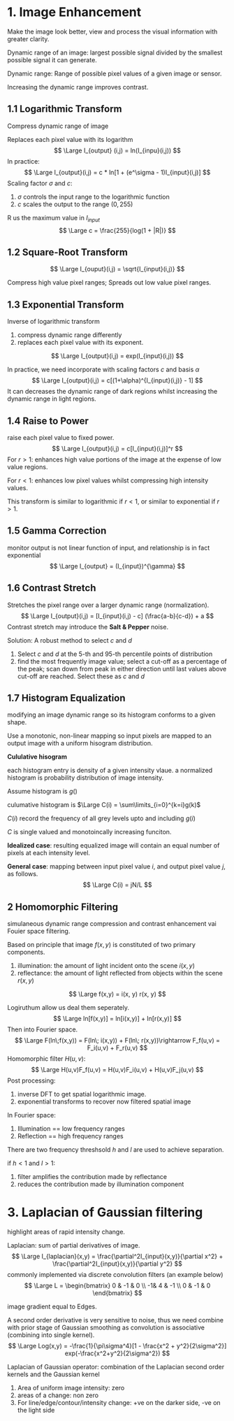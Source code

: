 # 1. Image Enhancement

Make the image look better, view and process the visual information with greater clarity.

Dynamic range of an image: largest possible signal divided by the smallest possible signal it can generate.

Dynamic range: Range of possible pixel values of a given image or sensor.

Increasing the dynamic range improves contrast.



## 1.1 Logarithmic Transform

Compress dynamic range of image

Replaces each pixel value with its logarithm
$$
\Large I_{output} (i,j) = ln(I_{inpu}(i,j))
$$
In practice:
$$
\Large I_{output}(i,j) = c * ln[1 + (e^\sigma - 1)I_{input}(i,j)]
$$
Scaling factor $\sigma$ and $c$:

1. $\sigma$ controls the input range to the logarithmic function
2. $c$ scales the output to the range $(0, 255)$

R us the maximum value in $I_{input}$
$$
\Large c = \frac{255}{log(1 + |R|)}
$$

## 1.2 Square-Root Transform

$$
\Large I_{ouput}(i,j) = \sqrt{I_{input}(i,j)}
$$

Compress high value pixel ranges; Spreads out low value pixel ranges.

## 1.3 Exponential Transform

Inverse of logarithmic transform

1. compress dynamic range differently
2. replaces each pixel value with its exponent.

$$
\Large I_{output}(i,j) = exp(I_{input}(i,j))
$$

In practice, we need incorporate with scaling factors $c$ and basis $\alpha$
$$
\Large I_{output}(i,j) = c[(1+\alpha)^{I_{input}(i,j)} - 1]
$$
It can decreases the dynamic range of dark regions whilst increasing the dynamic range in light regions.

## 1.4 Raise to Power

raise each pixel value to fixed power.
$$
\Large I_{output}(i,j) = c[I_{input}(i,j)]^r
$$
For $r > 1$: enhances high value portions of the image at the expense of low value regions.

For $r < 1$: enhances low pixel values whilst compressing high intensity values.

This transform is similar to logarithmic if $r < 1$, or similar to exponential if $r > 1$.



## 1.5 Gamma Correction

monitor output is not linear function of input, and relationship is in fact exponential
$$
\Large I_{output} = (I_{input})^{\gamma}
$$

## 1.6 Contrast Stretch

Stretches the pixel range over a larger dynamic range (normalization).
$$
\Large I_{output}(i,j) = [I_{input}(i,j) - c] (\frac{a-b}{c-d})  + a
$$
Contrast stretch may introduce the **Salt & Pepper** noise.

Solution: A robust method to select $c$ and $d$

1. Select $c$ and $d$ at the 5-th and 95-th percentile points of distribution
2. find the most frequently image value; select a cut-off as a percentage of the peak; scan down from peak in either direction until last values above cut-off are reached. Select these as $c$ and $d$

## 1.7 Histogram Equalization

modifying an image dynamic range so its histogram conforms to a given shape.

Use a monotonic, non-linear mapping so input pixels are mapped to an output image with a uniform hisogram distribution.



**Cululative hisogram**

each histogram entry is density of a given intensity vlaue. a normalized histogram is probability distribution of image intensity.

Assume histogram is  $g()$

culumative histogram is  $\Large C(i) = \sum\limits_{i=0}^{k=i}g(k)$

$C(i)$ record the frequency of all grey levels upto and including $g(i)$

$C$ is single valued and monotoincally increasing funciton. 

**Idealized case**: resulting equalized image will contain an equal number of pixels at each intensity level.

**General case**: mapping between input pixel value $i$, and output pixel value $j$, as follows.
$$
\Large C(i) = jN/L
$$

## 2 Homomorphic Filtering

simulaneous dynamic range compression and contrast enhancement vai Fouier space filtering.

Based on principle that image $f(x, y)$ is constituted of two primary components. 

1. illumination: the amount of light incident onto the scene $i(x, y)$
2. reflectance: the amount of light reflected from objects within the scene $r(x, y)$

$$
\Large f(x,y) = i(x, y) r(x, y)
$$

Logiruthum allow us deal them seperately.
$$
\Large ln[f(x,y)] = ln[i(x,y)] + ln[r(x,y)]
$$
Then into Fourier space.
$$
\Large F(ln\;f(x,y)) = F(ln\; i(x,y)) + F(ln\; r(x,y))\rightarrow F_f(u,v) = F_i(u,v) + F_r(u,v)
$$
Homomorphic filter $H(u,v)$:
$$
\Large H(u,v)F_f(u,v) = H(u,v)F_i(u,v) + H(u,v)F_j(u,v)
$$
Post processing:

1. inverse DFT to get spatial logarithmic image.
2. exponential transforms to recover now filtered spatial image

In Fourier space:

1. Illumination == low frequency ranges
2. Reflection == high frequency ranges

There are two frequency threshsold $h$ and $l$ are used to achieve separation.

if $h < 1$ and $l > 1$:

1. filter amplifies the contribution made by reflectance
2. reduces the contribution made by illumination component

# 3. Laplacian of Gaussian filtering

highlight areas of rapid intensity change.

Laplacian: sum of partial derivatives of image.
$$
\Large I_{laplacian}(x,y) = \frac{\partial^2I_{input}(x,y)}{\partial x^2} + \frac{\partial^2I_{input}(x,y)}{\partial y^2}
$$
commonly implemented via discrete convolution filters (an example below)
$$
\Large  L = \begin{bmatrix} 
0 & -1 & 0 \\
-1& 4 & -1 \\
0 & -1 & 0
\end{bmatrix}
$$


image gradient equal to Edges.

A second order derivative is very sensitive to noise, thus we need  combine with prior stage of Gaussian smoothing as convolution is associative (combining into single kernel).
$$
\Large Log(x,y) = -\frac{1}{\pi\sigma^4}[1 - \frac{x^2 + y^2}{2\sigma^2}] exp(-\frac{x^2+y^2}{2\sigma^2})
$$


Laplacian of Gaussian operator: combination of the Laplacian second order kernels and the Gaussian kernel

1. Area of uniform image intensity: zero
2. areas of a change:  non zero
3. For line/edge/contour/intensity change: +ve on the darker side, -ve on the light side





















































